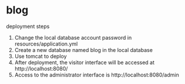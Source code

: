 # blog

deployment steps
1. Change the local database account password in resources/application.yml
2. Create a new database named blog in the local database
3. Use tomcat to deploy
4. After deployment, the visitor interface will be accessed at http://localhost:8080/
5. Access to the administrator interface is http://localhost:8080/admin
